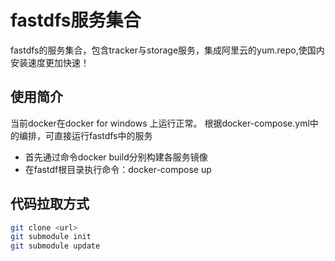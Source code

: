 # fastdfs服务集合
fastdfs的服务集合，包含tracker与storage服务，集成阿里云的yum.repo,使国内安装速度更加快速！

## 使用简介
当前docker在docker for windows 上运行正常。
根据docker-compose.yml中的编排，可直接运行fastdfs中的服务
- 首先通过命令docker build分别构建各服务镜像
- 在fastdf根目录执行命令：docker-compose up

## 代码拉取方式
```sh
git clone <url>
git submodule init
git submodule update
```
